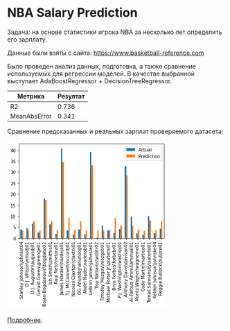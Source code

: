# NBA Salary Prediction

Задача: на основе статистики игрока NBA за несколько лет определить его зарплату.

Данные были взяты с сайта: https://www.basketball-reference.com

Было проведен анализ данных, подготовка, а также сравнение используемых для регрессии моделей.
В качестве выбранной выступает AdaBoostRegressor + DecisionTreeRegressor.

| Метрика | Резултат |
| ----- | ----- |
| R2 | 0.736 |
| MeanAbsError | 0.341 | 

Сравнение предсказанных и реальных зарплат проверяемого датасета:

![img.png](docs/imgs/img.png)


[Подробнее](docs/it.pdf).
